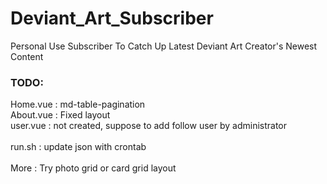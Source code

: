 # Deviant_Art_Subscriber
Personal Use Subscriber To Catch Up Latest Deviant Art Creator's Newest Content

### TODO:

Home.vue : md-table-pagination<br />
About.vue : Fixed layout<br />
user.vue : not created, suppose to add follow user by administrator<br />
<br />
run.sh : update json with crontab<br />
<br />
More : Try photo grid or card grid layout<br />